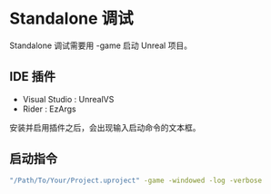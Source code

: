 # Standalone 调试

Standalone 调试需要用 -game 启动 Unreal 项目。

## IDE 插件

- Visual Studio : UnrealVS
- Rider : EzArgs

安装并启用插件之后，会出现输入启动命令的文本框。

## 启动指令

```bash
"/Path/To/Your/Project.uproject" -game -windowed -log -verbose
```